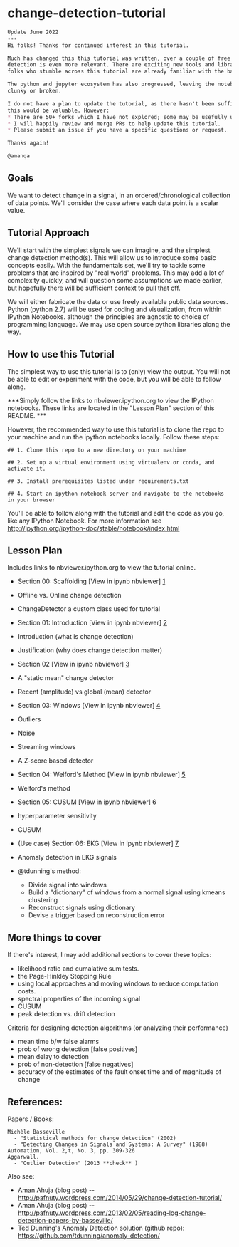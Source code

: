 # change-detection-tutorial

```md
Update June 2022
---
Hi folks! Thanks for continued interest in this tutorial. 

Much has changed this this tutorial was written, over a couple of free weekends, in 2014. Change 
detection is even more relevant. There are exciting new tools and libraries available.  Most 
folks who stumble across this tutorial are already familiar with the basic ideas. 

The python and jupyter ecosystem has also progressed, leaving the notebooks in this tutorial 
clunky or broken.

I do not have a plan to update the tutorial, as there hasn't been sufficient indication that 
this would be valuable. However:
* There are 50+ forks which I have not explored; some may be usefully updated. 
* I will happily review and merge PRs to help update this tutorial. 
* Please submit an issue if you have a specific questions or request. 

Thanks again!

@amanqa
```

## Goals

We want to detect change in a signal, in an ordered/chronological collection of data points. We'll consider the case where each data point is a scalar value. 

## Tutorial Approach

We'll start with the simplest signals we can imagine, and the simplest change detection method(s). This will allow us to introduce some basic concepts easily. With the fundamentals set, we'll try to tackle some problems that are inspired by "real world" problems. This may add a lot of complexity quickly, and will question some assumptions we made earlier, but hopefully there will be sufficient context to pull that off. 

We  will either fabricate the data or use freely available public data sources. Python (python 2.7) will be used for coding and visualization, from within IPython Notebooks. although the principles are agnostic to choice of programming language. We may use open source python libraries along the way.  


## How to use this Tutorial

The simplest way to use this tutorial is to (only) view the output. You will not be able to edit or experiment with the code, but you will be able to follow along. 

***Simply follow the links to nbviewer.ipython.org to view the IPython notebooks. These links are located in the "Lesson Plan" section of this README. ***


However, the recommended way to use this tutorial is to clone the repo to your machine and run the ipython notebooks locally. Follow these steps: 

    ## 1. Clone this repo to a new directory on your machine
    
    ## 2. Set up a virtual environment using virtualenv or conda, and activate it. 

    ## 3. Install prerequisites listed under requirements.txt

    ## 4. Start an ipython notebook server and navigate to the notebooks in your browser
    
You'll be able to follow along with the tutorial and edit the code as you go, like any IPython Notebook. For more information see http://ipython.org/ipython-doc/stable/notebook/index.html


## Lesson Plan

Includes links to nbviewer.ipython.org to view the tutorial online. 

* Section 00: Scaffolding
[View in ipynb nbviewer] [1]

 * Offline vs. Online change detection
 * ChangeDetector a custom class used for tutorial


* Section 01: Introduction
[View in ipynb nbviewer] [2]

 * Introduction  (what is change detection)
 * Justification (why does change detection matter)

* Section 02
[View in ipynb nbviewer] [3]

 * A "static mean" change detector
 * Recent (amplitude) vs global (mean) detector 

* Section 03: Windows
[View in ipynb nbviewer] [4]

 * Outliers 
 * Noise
 * Streaming windows
 * A Z-score based detector

* Section 04: Welford's Method
[View in ipynb nbviewer] [5] 

 * Welford's method

* Section 05: CUSUM
[View in ipynb nbviewer] [6] 

 * hyperparameter sensitivity
 * CUSUM

* (Use case) Section 06: EKG 
[View in ipynb nbviewer] [7] 

 * Anomaly detection in EKG signals
 * @tdunning's method: 
    * Divide signal into windows
    * Build a "dictionary" of windows from a normal signal using kmeans clustering
    * Reconstruct signals using dictionary
    * Devise a trigger based on reconstruction error


[1]: http://nbviewer.ipython.org/github/amanahuja/change-detection-tutorial/blob/master/ipynb/section_00_scaffolding.ipynb
[2]: http://nbviewer.ipython.org/github/amanahuja/change-detection-tutorial/blob/master/ipynb/section_01_Introduction.ipynb
[3]: http://nbviewer.ipython.org/github/amanahuja/change-detection-tutorial/blob/master/ipynb/section_02_StaticMean.ipynb
[4]: http://nbviewer.ipython.org/github/amanahuja/change-detection-tutorial/blob/master/ipynb/section_03_Windows.ipynb
[5]: http://nbviewer.ipython.org/github/amanahuja/change-detection-tutorial/blob/master/ipynb/section_04_WelfordsMethod.ipynb
[6]: http://nbviewer.ipython.org/github/amanahuja/change-detection-tutorial/blob/master/ipynb/section_05_CUSUM.ipynb
[7]: http://nbviewer.ipython.org/github/amanahuja/change-detection-tutorial/blob/master/ipynb/section_06_tdunning_method.ipynb


## More things to cover

If there's interest, I may add additional sections to cover these topics:

 - likelihood ratio and cumalative sum tests. 
 - the Page-Hinkley Stopping Rule
 - using local approaches and moving windows to reduce computation costs. 
 - spectral properties of the incoming signal
 - CUSUM
 - peak detection vs. drift detection

Criteria for designing detection algorithms
(or analyzing their performance)

 - mean time b/w false alarms
 - prob of wrong detection [false positives]
 - mean delay to detection 
 - prob of non-detection [false negatives] 
 - accuracy of the estimates of the fault onset time and of magnitude of change

## References: 

Papers / Books: 

    Michèle Basseville
      - "Statistical methods for change detection" (2002)
      - "Detecting Changes in Signals and Systems: A Survey" (1988) Automation, Vol. 2,t, No. 3, pp. 309-326
    Aggarwall. 
      - "Outlier Detection" (2013 **check** )

Also see:

 - Aman Ahuja (blog post) -- http://pafnuty.wordpress.com/2014/05/29/change-detection-tutorial/
 - Aman Ahuja (blog post) -- http://pafnuty.wordpress.com/2013/02/05/reading-log-change-detection-papers-by-basseville/
 - Ted Dunning's Anomaly Detection solution (github repo): https://github.com/tdunning/anomaly-detection/

